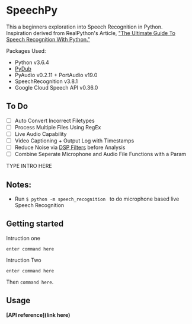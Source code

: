 # SpeechPy
This a beginners exploration into Speech Recognition in Python.<br/> Inspiration derived from RealPython's Article, ["The Ultimate Guide To Speech Recognition With Python."](https://realpython.com/python-speech-recognition/)

Packages Used:
- Python v3.6.4
- [PyDub](http://pydub.com/)
- PyAudio v0.2.11 + PortAudio v19.0
- SpeechRecognition v3.8.1
- Google Cloud Speech API v0.36.0

## To Do
- [ ] Auto Convert Incorrect Filetypes
- [ ] Process Multiple Files Using RegEx
- [ ] Live Audio Capability
- [ ] Video Captioning + Output Log with Timestamps
- [ ] Reduce Noise via [DSP Filters](https://stackoverflow.com/questions/45118109/python-algorithm-to-denoise-wav-file) before Analysis
- [ ] Combine Seperate Microphone and Audio File Functions with a Param

TYPE INTRO HERE

## Notes:
- Run ```$ python -m speech_recognition ``` to do microphone based live Speech Recognition

## Getting started

Intruction one

```textbox
enter command here
```
Intruction Two

```textbox
enter command here
```

Then `command here`.

## Usage

**[API reference](link here)**

